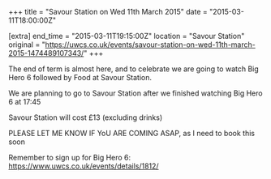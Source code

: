 +++
title = "Savour Station on Wed 11th March 2015"
date = "2015-03-11T18:00:00Z"

[extra]
end_time = "2015-03-11T19:15:00Z"
location = "Savour Station"
original = "https://uwcs.co.uk/events/savour-station-on-wed-11th-march-2015-1474489107343/"
+++

The end of term is almost here, and to celebrate we are going to watch Big Hero 6 followed by Food at Savour Station.

We are planning to go to Savour Station after we finished watching Big Hero 6 at 17:45

Savour Station will cost £13 (excluding drinks)

PLEASE LET ME KNOW IF YoU ARE COMING ASAP, as I need to book this soon

Remember to sign up for Big Hero 6: https://www.uwcs.co.uk/events/details/1812/


